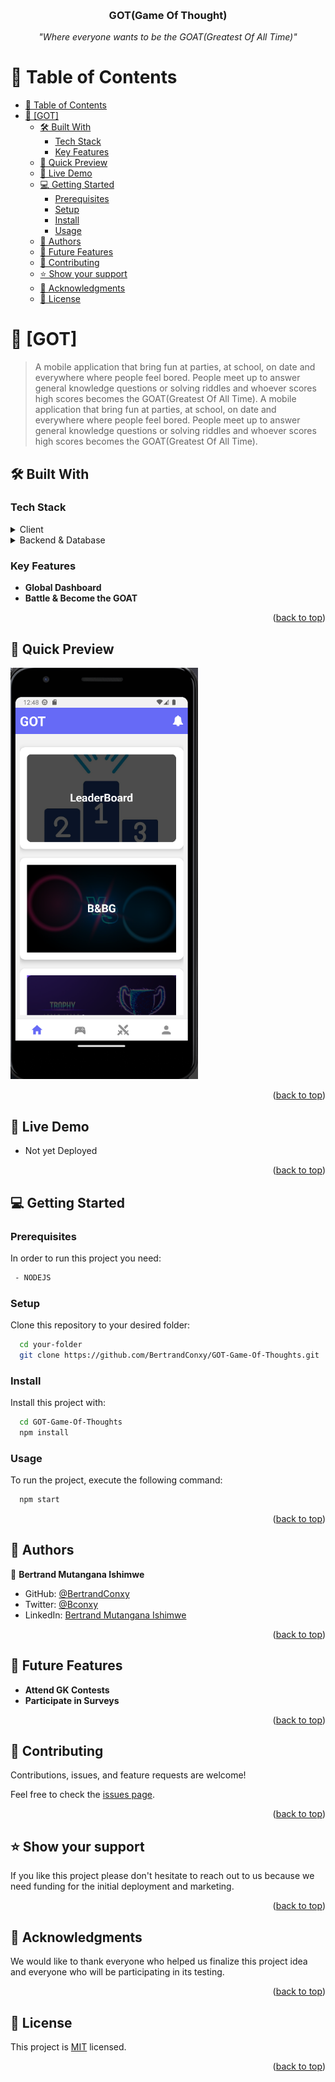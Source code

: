 <a name="readme-top"></a>

<div align="center">

  <!-- <img src="./src/assets/icon.png" alt="logo" width="140"  height="auto" /> -->
  <br/>

  <h3><b>GOT(Game Of Thought)</b></h3>
  <em>"Where everyone wants to be the GOAT(Greatest Of All Time)"</em>

</div>

<!-- TABLE OF CONTENTS -->

# 📗 Table of Contents

- [📗 Table of Contents](#-table-of-contents)
- [📖 \[GOT\] ](#-got-)
  - [🛠 Built With ](#-built-with-)
    - [Tech Stack ](#tech-stack-)
    - [Key Features ](#key-features-)
  - [🚀 Quick Preview ](#-quick-preview-)
  - [🚀 Live Demo ](#-live-demo-)
  - [💻 Getting Started ](#-getting-started-)
    - [Prerequisites](#prerequisites)
    - [Setup](#setup)
    - [Install](#install)
    - [Usage](#usage)
  - [👥 Authors ](#-authors-)
  - [🔭 Future Features ](#-future-features-)
  - [🤝 Contributing ](#-contributing-)
  - [⭐️ Show your support ](#️-show-your-support-)
  - [🙏 Acknowledgments ](#-acknowledgments-)
  - [📝 License ](#-license-)

<!-- PROJECT DESCRIPTION -->

# 📖 [GOT] <a name="about-project"></a>

> A mobile application that bring fun at parties, at school, on date and everywhere where people feel bored. People meet up to answer general knowledge questions or solving riddles and whoever scores high scores becomes the GOAT(Greatest Of All Time).
> A mobile application that bring fun at parties, at school, on date and everywhere where people feel bored. People meet up to answer general knowledge questions or solving riddles and whoever scores high scores becomes the GOAT(Greatest Of All Time).

## 🛠 Built With <a name="built-with"></a>

### Tech Stack <a name="tech-stack"></a>

<details>
  <summary>Client</summary>
  <ul>
    <li><a href="https://reactjs.org/">React.js</a></li>
    <li><a href="https://reactnative.dev/">React Native</a></li>
  </ul>
</details>

<details>
<summary>Backend & Database</summary>
  <ul>
    <li><a href="https://www.firebase.com/">Firebase</a></li>
  </ul>
</details>

<!-- Features -->

### Key Features <a name="key-features"></a>

- **Global Dashboard**
- **Battle & Become the GOAT**

<p align="right">(<a href="#readme-top">back to top</a>)</p>

<!-- Quick Preview -->

## 🚀 Quick Preview <a name="quick-preview"></a>

  <img src="./assets/GOT-home.PNG" alt="preview" width="300"  height="auto" />

<p align="right">(<a href="#readme-top">back to top</a>)</p>

<!-- LIVE DEMO -->

## 🚀 Live Demo <a name="live-demo"></a>

- Not yet Deployed

<p align="right">(<a href="#readme-top">back to top</a>)</p>

<!-- GETTING STARTED -->

## 💻 Getting Started <a name="getting-started"></a>

### Prerequisites

In order to run this project you need:

```sh
 - NODEJS
```

### Setup

Clone this repository to your desired folder:

```sh
  cd your-folder
  git clone https://github.com/BertrandConxy/GOT-Game-Of-Thoughts.git
```

### Install

Install this project with:

```sh
  cd GOT-Game-Of-Thoughts
  npm install
```

### Usage

To run the project, execute the following command:

```sh
  npm start
```

<p align="right">(<a href="#readme-top">back to top</a>)</p>

<!-- AUTHORS -->

## 👥 Authors <a name="authors"></a>

👤 **Bertrand Mutangana Ishimwe**

- GitHub: [@BertrandConxy](https://github.com/BertrandConxy)
- Twitter: [@Bconxy](https://twitter.com/BertrandMutanga)
- LinkedIn: [Bertrand Mutangana Ishimwe](https://www.linkedin.com/in/bertrandmutangana)

<p align="right">(<a href="#readme-top">back to top</a>)</p>

<!-- FUTURE FEATURES -->

## 🔭 Future Features <a name="future-features"></a>

- **Attend GK Contests**
- **Participate in Surveys**

<p align="right">(<a href="#readme-top">back to top</a>)</p>

<!-- CONTRIBUTING -->

## 🤝 Contributing <a name="contributing"></a>

Contributions, issues, and feature requests are welcome!

Feel free to check the [issues page](https://github.com/BertrandConxy/GOT-Game-Of-Thoughts/issues).

<p align="right">(<a href="#readme-top">back to top</a>)</p>

<!-- SUPPORT -->

## ⭐️ Show your support <a name="support"></a>

If you like this project please don't hesitate to reach out to us because we need funding for the initial deployment and marketing.

<p align="right">(<a href="#readme-top">back to top</a>)</p>

<!-- ACKNOWLEDGEMENTS -->

## 🙏 Acknowledgments <a name="acknowledgements"></a>

We would like to thank everyone who helped us finalize this project idea and everyone who will be participating in its testing.

<p align="right">(<a href="#readme-top">back to top</a>)</p>

<!-- LICENSE -->

## 📝 License <a name="license"></a>

This project is [MIT](./LICENSE) licensed.

<p align="right">(<a href="#readme-top">back to top</a>)</p>
